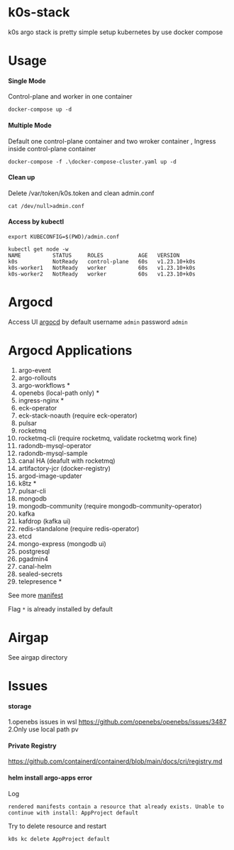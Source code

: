 # k0s-stack
k0s argo stack is pretty simple setup kubernetes by use docker compose

# Usage
#### Single Mode

Control-plane and worker in one container

```
docker-compose up -d
```
#### Multiple Mode

Default one control-plane container and two wroker container , Ingress inside control-plane container
```
docker-compose -f .\docker-compose-cluster.yaml up -d
```
#### Clean up

Delete /var/token/k0s.token and clean admin.conf
```
cat /dev/null>admin.conf
```

#### Access by kubectl

```
export KUBECONFIG=$(PWD)/admin.conf

kubectl get node -w
NAME          STATUS     ROLES           AGE   VERSION
k0s           NotReady   control-plane   60s   v1.23.10+k0s
k0s-worker1   NotReady   worker          60s   v1.23.10+k0s
k0s-worker2   NotReady   worker          60s   v1.23.10+k0s
```


# Argocd 


Access UI [argocd](http://argocd.localhost/) by default  username ```admin``` password ```admin```

# Argocd Applications

1. argo-event 
2. argo-rollouts 
3. argo-workflows *
4. openebs (local-path only) *
5. ingress-nginx *
6. eck-operator
7. eck-stack-noauth (require eck-operator)
8. pulsar 
9. rocketmq
10.  rocketmq-cli (require rocketmq, validate rocketmq work fine)
11.  radondb-mysql-operator
12.  radondb-mysql-sample
13.  canal HA (deafult with rocketmq)
14.  artifactory-jcr (docker-registry)
15.  argod-image-updater
16.  k8tz *
17.  pulsar-cli
18.  mongodb
19.  mongodb-community (require mongodb-community-operator)
20.  kafka 
21.  kafdrop (kafka ui)
22.  redis-standalone (require redis-operator)
23.  etcd
24.  mongo-express (mongodb ui)
25.  postgresql
26.  pgadmin4
27.  canal-helm
28.  sealed-secrets
29.  telepresence *

See more [manifest](https://github.com/zengzhengrong/k0s-stack/tree/zh-cn/manifests)

Flag ```*``` is already installed by default
# Airgap

See airgap directory

# Issues

#### storage

1.openebs issues in wsl https://github.com/openebs/openebs/issues/3487  
2.Only use local path pv

#### Private Registry

https://github.com/containerd/containerd/blob/main/docs/cri/registry.md


#### helm install argo-apps error
Log
```
rendered manifests contain a resource that already exists. Unable to continue with install: AppProject default
```

Try to delete resource and restart
```
k0s kc delete AppProject default
```
